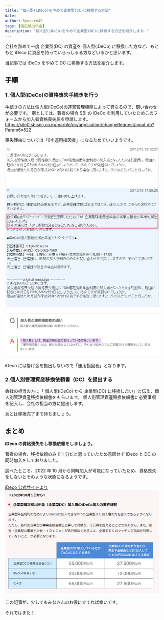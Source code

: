 ```yaml
---
title: "個人型(iDeCo)をやめて企業型(DC)に移換する方法"
date:
author: Ryotaro49
tags: [確定拠出年金]
description: "個人型(iDeCo)をやめて企業型(DC)に移換する方法を紹介します。"
---
```


会社を辞めて一度 企業型(DC) の資産を 個人型(iDeCo) に移換した方など、もともと iDeco に資産を持っていらっしゃる方などいるかと思います。

当記事では iDeCo をやめて DC に移換する方法を紹介します。

## 手順

### 1. 個人型(iDeCo)の資格喪失手続きを行う

手続きの方法は個人型(iDeCo)の運営管理機関によって異なるので、問い合わせが必要です。
例としては、著者の場合 SBI の iDeCo を利用していたためこのフォームから加入者資格喪失届を申請します。
https://site0.sbisec.co.jp/marble/dc/application/changeRequest/input.do?Param6=522

喪失理由については「04:運用指図者」になるためでいいようです。

![喪失理由](images/sousitsu_riyu.png)

![加入者と運用指図者の違い](images/kanyusya_unyousasizusya.png)

iDeco には掛け金を搬出しないので「運用指図者」となります。

### 2.個人別管理資産移換依頼書（DC）を提出する

会社の担当の方に「 個人型(iDeCo) から 企業型(DC) に移換したい」と伝え、個人別管理資産移換依頼書をもらいます。
個人別管理資産移換依頼書に必要事項を記入し、会社の担当の方に提出します。

あとは移換完了まで待ちましょう。

## まとめ

**iDeco の資格喪失をし移換依頼をしましょう。**

著者の場合、移換依頼のみで十分だと思っていたため意図せず iDeco と DC の同時加入をしておりました。

調べたところ、2022 年 10 月から同時加入が可能になっていたため、資格喪失をしないとそのような状態になるようです。

[iDeco 公式サイトより](https://www.ideco-koushiki.jp/library/2022kaisei/)
![2022年の制度改正](images/DC_iDeco.png)

この記事が、少しでもみなさんのお役に立てれば幸いです。

それではまた！
